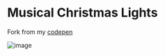 # Musical Christmas Lights
   
Fork from my [codepen](https://codepen.io/dilums/pen/MWjEqaa)   
    
        
![image](https://res.cloudinary.com/ds574fco0/image/upload/v1679387180/github/christmas-trees_slyp7d.png)